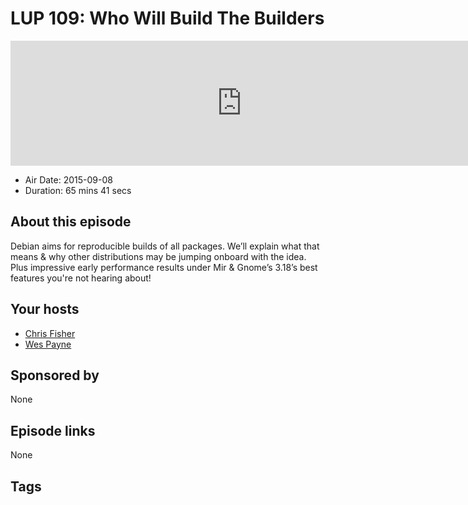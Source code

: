 # LUP 109: Who Will Build The Builders

<iframe src="https://player.fireside.fm/v2/RUkczH-V+vK42wT0X?theme=dark" width="740" height="200" frameborder="0" scrolling="no"></iframe>

* Air Date: 2015-09-08
* Duration: 65 mins 41 secs

## About this episode

Debian aims for reproducible builds of all packages. We’ll explain what that means & why other distributions may be jumping onboard with the idea. Plus impressive early performance results under Mir & Gnome’s 3.18’s best features you're not hearing about!

## Your hosts
* [Chris Fisher](https://linuxunplugged.com/hosts/chrislas)
* [Wes Payne](https://linuxunplugged.com/hosts/wes)

## Sponsored by

None



## Episode links

None



## Tags

